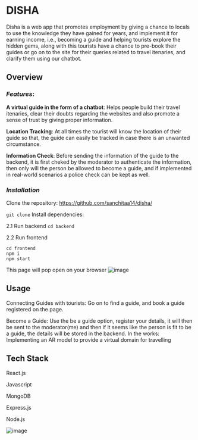 # **DISHA**
Disha is a web app that promotes employment by giving a chance to locals to use the knowledge they have gained for years, and implement it for earning income, i.e., becoming a guide and helping tourists explore the hidden gems, along with this tourists have a chance to pre-book their guides or go on to the site for their queries related to travel itenaries, and clarify them using our chatbot.

## Overview

### _Features_:
**A virtual guide in the form of a chatbot**: Helps people build their travel itenaries, clear their doubts regarding the websites and also promote a sense of trust by giving proper information.

**Location Tracking**: At all times the tourist will know the location of their guide so that, the guide can easily be tracked in case there is an unwanted circumstance.

**Information Check**: Before sending the information of the guide to the backend, it is first cheked by the moderator to authenticate the information, then only will the person be allowed to become a guide, and if implemented in real-world scenarios a police check can be kept as well.

### _Installation_
Clone the repository: https://github.com/sanchitaa14/disha/

``` git clone ``` 
Install dependencies:


2.1 Run backend
``` cd backend ```

2.2 Run frontend

```
cd frontend
npm i
npm start
```
This page will pop open on your browser
![image](https://github.com/sanchitaa14/disha/assets/118709611/a0171d4d-bdb1-4b3c-8b93-47d4275898f0)

## Usage

Connecting Guides with tourists: Go on to find a guide, and book a guide registered on the page.

Become a Guide: Use the be a guide option, register your details, it will then be sent to the moderator(me) and then if it seems like the person is fit to be a guide, the details will be stored in the backend.
In the works:
Implementing an AR model to provide a virtual domain for travelling

## Tech Stack
React.js

Javascript

MongoDB

Express.js

Node.js




![image](https://github.com/sanchitaa14/disha/assets/118709611/1e6117fb-28bd-49f7-bc43-2853ed5d1d84)

